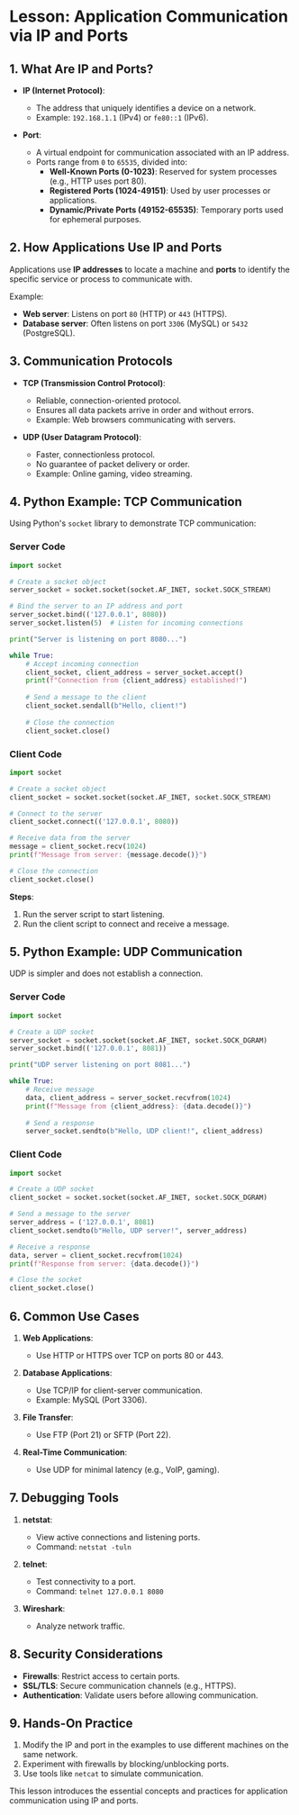 
# Lesson: Application Communication via IP and Ports

## 1. What Are IP and Ports?

- **IP (Internet Protocol)**: 
  - The address that uniquely identifies a device on a network.
  - Example: `192.168.1.1` (IPv4) or `fe80::1` (IPv6).

- **Port**:
  - A virtual endpoint for communication associated with an IP address.
  - Ports range from `0` to `65535`, divided into:
    - **Well-Known Ports (0-1023)**: Reserved for system processes (e.g., HTTP uses port 80).
    - **Registered Ports (1024-49151)**: Used by user processes or applications.
    - **Dynamic/Private Ports (49152-65535)**: Temporary ports used for ephemeral purposes.

## 2. How Applications Use IP and Ports

Applications use **IP addresses** to locate a machine and **ports** to identify the specific service or process to communicate with.

Example:
- **Web server**: Listens on port `80` (HTTP) or `443` (HTTPS).
- **Database server**: Often listens on port `3306` (MySQL) or `5432` (PostgreSQL).

## 3. Communication Protocols

- **TCP (Transmission Control Protocol)**:
  - Reliable, connection-oriented protocol.
  - Ensures all data packets arrive in order and without errors.
  - Example: Web browsers communicating with servers.

- **UDP (User Datagram Protocol)**:
  - Faster, connectionless protocol.
  - No guarantee of packet delivery or order.
  - Example: Online gaming, video streaming.

## 4. Python Example: TCP Communication

Using Python's `socket` library to demonstrate TCP communication:

### Server Code
```python
import socket

# Create a socket object
server_socket = socket.socket(socket.AF_INET, socket.SOCK_STREAM)

# Bind the server to an IP address and port
server_socket.bind(('127.0.0.1', 8080))
server_socket.listen(5)  # Listen for incoming connections

print("Server is listening on port 8080...")

while True:
    # Accept incoming connection
    client_socket, client_address = server_socket.accept()
    print(f"Connection from {client_address} established!")
    
    # Send a message to the client
    client_socket.sendall(b"Hello, client!")
    
    # Close the connection
    client_socket.close()
```

### Client Code
```python
import socket

# Create a socket object
client_socket = socket.socket(socket.AF_INET, socket.SOCK_STREAM)

# Connect to the server
client_socket.connect(('127.0.0.1', 8080))

# Receive data from the server
message = client_socket.recv(1024)
print(f"Message from server: {message.decode()}")

# Close the connection
client_socket.close()
```

**Steps**:
1. Run the server script to start listening.
2. Run the client script to connect and receive a message.

## 5. Python Example: UDP Communication

UDP is simpler and does not establish a connection.

### Server Code
```python
import socket

# Create a UDP socket
server_socket = socket.socket(socket.AF_INET, socket.SOCK_DGRAM)
server_socket.bind(('127.0.0.1', 8081))

print("UDP server listening on port 8081...")

while True:
    # Receive message
    data, client_address = server_socket.recvfrom(1024)
    print(f"Message from {client_address}: {data.decode()}")
    
    # Send a response
    server_socket.sendto(b"Hello, UDP client!", client_address)
```

### Client Code
```python
import socket

# Create a UDP socket
client_socket = socket.socket(socket.AF_INET, socket.SOCK_DGRAM)

# Send a message to the server
server_address = ('127.0.0.1', 8081)
client_socket.sendto(b"Hello, UDP server!", server_address)

# Receive a response
data, server = client_socket.recvfrom(1024)
print(f"Response from server: {data.decode()}")

# Close the socket
client_socket.close()
```

## 6. Common Use Cases

1. **Web Applications**: 
   - Use HTTP or HTTPS over TCP on ports 80 or 443.

2. **Database Applications**:
   - Use TCP/IP for client-server communication.
   - Example: MySQL (Port 3306).

3. **File Transfer**:
   - Use FTP (Port 21) or SFTP (Port 22).

4. **Real-Time Communication**:
   - Use UDP for minimal latency (e.g., VoIP, gaming).

## 7. Debugging Tools

1. **netstat**:
   - View active connections and listening ports.
   - Command: `netstat -tuln`

2. **telnet**:
   - Test connectivity to a port.
   - Command: `telnet 127.0.0.1 8080`

3. **Wireshark**:
   - Analyze network traffic.

## 8. Security Considerations

- **Firewalls**: Restrict access to certain ports.
- **SSL/TLS**: Secure communication channels (e.g., HTTPS).
- **Authentication**: Validate users before allowing communication.

## 9. Hands-On Practice

1. Modify the IP and port in the examples to use different machines on the same network.
2. Experiment with firewalls by blocking/unblocking ports.
3. Use tools like `netcat` to simulate communication.

This lesson introduces the essential concepts and practices for application communication using IP and ports.

